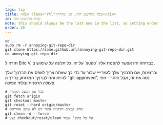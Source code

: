 ```yaml
---
tags: tip
title: <div class="rtl">שכח מהרעש הזה. אני מוותר</div>
id: שכח-מהרעש-הזה
note: this should always be the last one in the list, so setting order to 20 so I don't have to re-name/re-order it
order: 20
---
```


```git
cd ..
sudo rm -r annoying-git-repo-dir
git clone https://some.github.url/annoying-git-repo-dir.git
cd annoying-git-repo-dir
```
<div class="rtl">
תודה ל
Eric V.
על זה. כל תלונה על שימוש ב
`sudo`
בבדיחה הזו אפשר להפנות אליו.

וברצינות, אם הרבנץ' שלך לגמריייי שבור עד כדי כך שאתה צריך לאפס את הברנץ' שלך להיות זהה לברנץ' המרוחק בדרך ה
"git-approved",
נסה את זה, אבל הזהר - זוהי פעולה הרסנית ובלתי הפיכה.

```git
# קבל את המצב האחרון
git fetch origin
git checkout master
git reset --hard origin/master
# מחק קבצים ותיקיות אשר גיט לא עוקב אחריהם
git clean -d --force
# בצע checkout/reset/clean על כל ברנץ' שבור
```
</div>